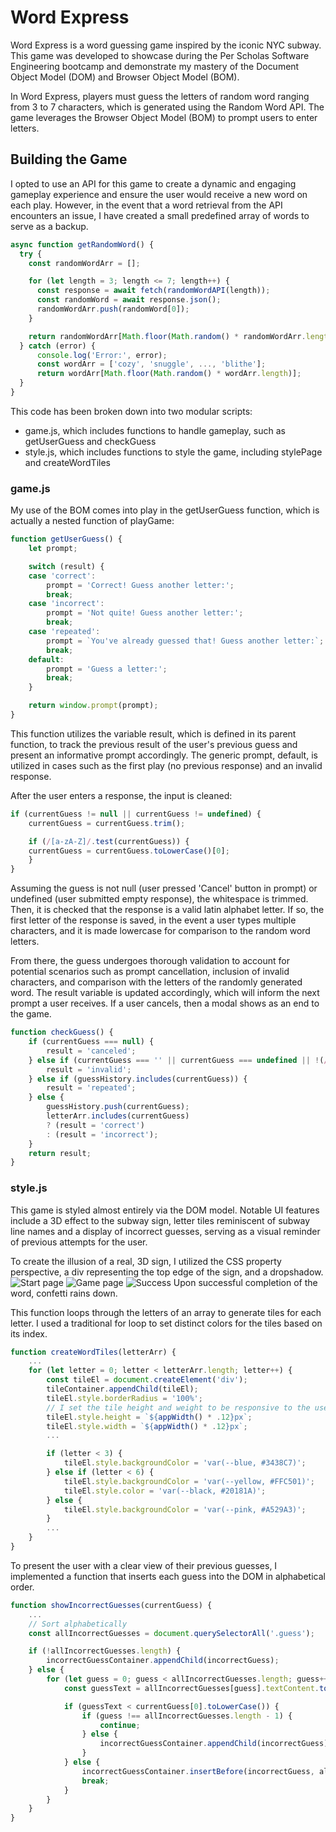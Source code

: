 # Word Express
Word Express is a word guessing game inspired by the iconic NYC subway. This game was developed to showcase during the Per Scholas Software Engineering bootcamp and demonstrate my mastery of the Document Object Model (DOM) and Browser Object Model (BOM).

In Word Express, players must guess the letters of random word ranging from 3 to 7 characters, which is generated using the Random Word API. The game leverages the Browser Object Model (BOM) to prompt users to enter letters.

## Building the Game
I opted to use an API for this game to create a dynamic and engaging gameplay experience and ensure the user would receive a new word on each play. However, in the event that a word retrieval from the API encounters an issue, I have created a small predefined array of words to serve as a backup.
```javascript
async function getRandomWord() {
  try {
    const randomWordArr = [];

    for (let length = 3; length <= 7; length++) {
      const response = await fetch(randomWordAPI(length));
      const randomWord = await response.json();
      randomWordArr.push(randomWord[0]);
    }

    return randomWordArr[Math.floor(Math.random() * randomWordArr.length)];
  } catch (error) {
      console.log('Error:', error);
      const wordArr = ['cozy', 'snuggle', ..., 'blithe'];
      return wordArr[Math.floor(Math.random() * wordArr.length)];
  }
}
```

This code has been broken down into two modular scripts: 
- game.js, which includes functions to handle gameplay, such as getUserGuess and checkGuess
- style.js, which includes functions to style the game, including stylePage and createWordTiles


### game.js 
My use of the BOM comes into play in the getUserGuess function, which is actually a nested function of playGame: 
```javascript
function getUserGuess() {
    let prompt;

    switch (result) {
    case 'correct':
        prompt = 'Correct! Guess another letter:';
        break;
    case 'incorrect':
        prompt = 'Not quite! Guess another letter:';
        break;
    case 'repeated':
        prompt = `You've already guessed that! Guess another letter:`;
        break;
    default:
        prompt = 'Guess a letter:';
        break;
    }

    return window.prompt(prompt);
}
```
This function utilizes the variable result, which is defined in its parent function, to track the previous result of the user's previous guess and present an informative prompt accordingly. The generic prompt, default, is utilized in cases such as the first play (no previous response) and an invalid response. 

After the user enters a response, the input is cleaned: 
```javascript
if (currentGuess != null || currentGuess != undefined) {
    currentGuess = currentGuess.trim();

    if (/[a-zA-Z]/.test(currentGuess)) {
    currentGuess = currentGuess.toLowerCase()[0];
    }
}
```

Assuming the guess is not null (user pressed 'Cancel' button in prompt) or undefined (user submitted empty response), the whitespace is trimmed. Then, it is checked that the response is a valid latin alphabet letter. If so, the first letter of the response is saved, in the event a user types multiple characters, and it is made lowercase for comparison to the random word letters.

From there, the guess undergoes thorough validation to account for potential scenarios such as prompt cancellation, inclusion of invalid characters, and comparison with the letters of the randomly generated word. The result variable is updated accordingly, which will inform the next prompt a user receives. If a user cancels, then a modal shows as an end to the game.
```javascript
function checkGuess() {
    if (currentGuess === null) {
        result = 'canceled';
    } else if (currentGuess === '' || currentGuess === undefined || !(/[a-zA-Z]/.test(currentGuess))) {
        result = 'invalid';
    } else if (guessHistory.includes(currentGuess)) {
        result = 'repeated';
    } else {
        guessHistory.push(currentGuess);
        letterArr.includes(currentGuess)
        ? (result = 'correct')
        : (result = 'incorrect');
    }
    return result;
}
```

### style.js
This game is styled almost entirely via the DOM model. Notable UI features include a 3D effect to the subway sign, letter tiles reminiscent of subway line names and a display of incorrect guesses, serving as a visual reminder of previous attempts for the user.

To create the illusion of a real, 3D sign, I utilized the CSS property perspective, a div representing the top edge of the sign, and a dropshadow.
![Start page](/screenshots/start.png?raw=true "Start page")
![Game page](/screenshots/game.png?raw=true "Game page")
![Success](/screenshots/confetti.png?raw=true "Success")
Upon successful completion of the word, confetti rains down.

This function loops through the letters of an array to generate tiles for each letter. I used a traditional for loop to set distinct colors for the tiles based on its index.
```javascript
function createWordTiles(letterArr) {
    ...
    for (let letter = 0; letter < letterArr.length; letter++) {
        const tileEl = document.createElement('div');
        tileContainer.appendChild(tileEl);
        tileEl.style.borderRadius = '100%';
        // I set the tile height and weight to be responsive to the user's screen size
        tileEl.style.height = `${appWidth() * .12}px`;
        tileEl.style.width = `${appWidth() * .12}px`;
        ...

        if (letter < 3) {
            tileEl.style.backgroundColor = 'var(--blue, #3438C7)';
        } else if (letter < 6) {
            tileEl.style.backgroundColor = 'var(--yellow, #FFC501)';
            tileEl.style.color = 'var(--black, #20181A)';
        } else {
            tileEl.style.backgroundColor = 'var(--pink, #A529A3)';
        }
        ...
    }
}
```

To present the user with a clear view of their previous guesses, I implemented a function that inserts each guess into the DOM in alphabetical order.
```javascript
function showIncorrectGuesses(currentGuess) {
    ...
    // Sort alphabetically 
    const allIncorrectGuesses = document.querySelectorAll('.guess');

    if (!allIncorrectGuesses.length) {
        incorrectGuessContainer.appendChild(incorrectGuess);
    } else {
        for (let guess = 0; guess < allIncorrectGuesses.length; guess++) {
            const guessText = allIncorrectGuesses[guess].textContent.toLowerCase();

            if (guessText < currentGuess[0].toLowerCase()) {
                if (guess !== allIncorrectGuesses.length - 1) {
                    continue;
                } else {
                    incorrectGuessContainer.appendChild(incorrectGuess);
                }
            } else {
                incorrectGuessContainer.insertBefore(incorrectGuess, allIncorrectGuesses[guess]);
                break;
            }
        }
    }
}
```